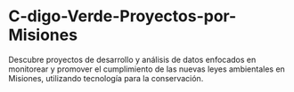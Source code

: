 # C-digo-Verde-Proyectos-por-Misiones
Descubre proyectos de desarrollo y análisis de datos enfocados en monitorear y promover el cumplimiento de las nuevas leyes ambientales en Misiones, utilizando tecnología para la conservación.
